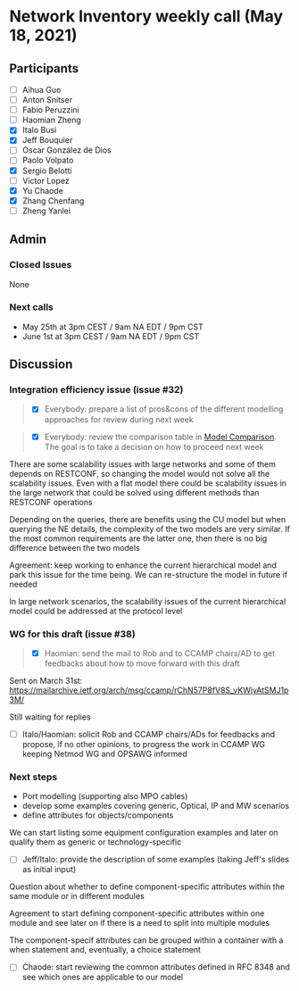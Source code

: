 # Network Inventory weekly call (May 18, 2021)

## Participants
- [ ] Aihua Guo
- [ ] Anton Snitser
- [ ] Fabio Peruzzini
- [ ] Haomian Zheng
- [x] Italo Busi
- [x] Jeff Bouquier
- [ ] Oscar González de Dios
- [ ] Paolo Volpato
- [x] Sergio Belotti
- [ ] Victor Lopez
- [x] Yu Chaode
- [x] Zhang Chenfang
- [ ] Zheng Yanlei

## Admin

### Closed Issues

None

### Next calls

- May 25th at 3pm CEST / 9am NA EDT / 9pm CST
- June 1st at 3pm CEST / 9am NA EDT / 9pm CST

## Discussion

### Integration efficiency issue (issue #32)

> - [x] Everybody: prepare a list of pros&cons of the different modelling approaches for review during next week

> - [x] Everybody: review the comparison table in [Model Comparison](https://github.com/italobusi/ietf-network-inventory/files/8685613/Comparison.of.Generic.model.and.CU-Porpsed.model.xlsx). The goal is to take a decision on how to proceed next week

There are some scalability issues with large networks and some of them depends on RESTCONF, so changing the model would not solve all the scalability issues. Even with a flat model there could be scalability issues in the large network that could be solved using different methods than RESTCONF operations

Depending on the queries, there are benefits using the CU model but when querying the NE details, the complexity of the two models are very similar. If the most common requirements are the latter one, then there is no big difference between the two models

Agreement: keep working to enhance the current hierarchical model and park this issue for the time being. We can re-structure the model in future if needed

In large network scenarios, the scalability issues of the current hierarchical model could be addressed at the protocol level

### WG for this draft (issue #38)

> - [x] Haomian: send the mail to Rob and to CCAMP chairs/AD to get feedbacks about how to move forward with this draft

Sent on March 31st: https://mailarchive.ietf.org/arch/msg/ccamp/rChN57P8fV8S_vKWjyAtSMJ1p3M/

Still waiting for replies

- [ ] Italo/Haomian: solicit Rob and CCAMP chairs/ADs for feedbacks and propose, if no other opinions, to progress the work in CCAMP WG keeping Netmod WG and OPSAWG informed

### Next steps

* Port modelling (supporting also MPO cables)
* develop some examples covering generic, Optical, IP and MW scenarios
* define attributes for objects/components

We can start listing some equipment configuration examples and later on qualify them as generic or technology-specific

- [ ] Jeff/Italo: provide the description of some examples (taking Jeff's slides as initial input)

Question about whether to define component-specific attributes within the same module or in different modules

Agreement to start defining component-specific attributes within one module and see later on if there is a need to split into multiple modules

The component-specif attributes can be grouped within a container with a when statement and, eventually, a choice statement

- [ ] Chaode: start reviewing the common attributes defined in RFC 8348 and see which ones are applicable to our model
